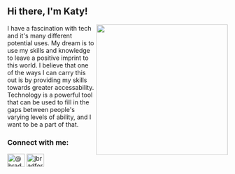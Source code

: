 <h2>Hi there, I'm Katy! </h2>

<img align='right' src="https://static.wikia.nocookie.net/oidarcn/images/7/78/Pika.gif/revision/latest/scale-to-width-down/400?cb=20160720220827" width="300">

<p> I have a fascination with tech and it's many different potential uses. My dream is to use my skills and knowledge to leave a positive imprint to this world. I believe that one of the ways I can carry this out is by providing my skills towards greater accessability. Technology is a powerful tool that can be used to fill in the gaps between people's varying levels of ability, and I want to be a part of that. <p> 
  
  

<h3 align="left">Connect with me:</h3>
<p align="left">
<a href="https://twitter.com/Katy_Harrod" target="blank"><img align="center" src="https://raw.githubusercontent.com/rahuldkjain/github-profile-readme-generator/master/src/images/icons/Social/twitter.svg" alt="@bradbreiten" height="30" width="40" /></a>
<a href="https://www.linkedin.com/in/katyharrod/" target="blank"><img align="center" src="https://raw.githubusercontent.com/rahuldkjain/github-profile-readme-generator/master/src/images/icons/Social/linked-in-alt.svg" alt="jbradfordbreiten" height="30" width="40" /></a>
</p><br><br>



